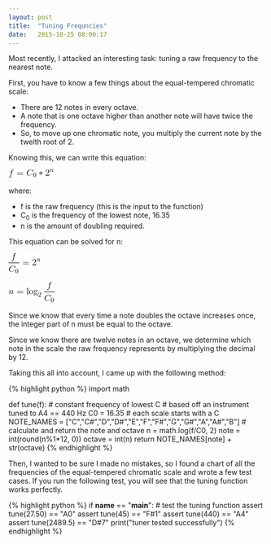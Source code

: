 ```yaml
---
layout: post
title:  "Tuning Frequncies"
date:   2015-10-25 08:00:17
---
```


Most recently, I attacked an interesting task: tuning a raw frequency to the nearest note.

First, you have to know a few things about the equal-tempered chromatic scale:

- There are 12 notes in every octave.
- A note that is one octave higher than another note will have twice the frequency.
- So, to move up one chromatic note, you multiply the current note by the twelth root of 2.

Knowing this, we can write this equation:

![](/images/tuner-0.png)

where:

- f is the raw frequency (this is the input to the function)
- C<sub>0</sub> is the frequency of the lowest note, 16.35
- n is the amount of doubling required.

This equation can be solved for n:

![](/images/tuner-1.png)

![](/images/tuner-2.png)

Since we know that every time a note doubles the octave increases once,
the integer part of n must be equal to the octave.

Since we know there are twelve notes in an octave, we determine which note in
the scale the raw frequency represents by multiplying the decimal by 12.

Taking this all into account, I came up with the following method:

{% highlight python %}
import math

def tune(f):
    # constant frequency of lowest C
    # based off an instrument tuned to A4 == 440 Hz
    C0 = 16.35
    # each scale starts with a C
    NOTE_NAMES = ["C","C#","D","D#","E","F","F#","G","G#","A","A#","B"]
    # calculate and return the note and octave
    n = math.log(f/C0, 2)
    note = int(round(n%1*12, 0))
    octave = int(n)
    return NOTE_NAMES[note] + str(octave)
{% endhighlight %}

Then, I wanted to be sure I made no mistakes, so I found a chart of all the frequencies
of the equal-tempered chromatic scale and wrote a few test cases. If you run the following
test, you will see that the tuning function works perfectly.

{% highlight python %}
if __name__ == "__main__":
    # test the tuning function
    assert tune(27.50) == "A0"
    assert tune(45) == "F#1"
    assert tune(440) == "A4"
    assert tune(2489.5) == "D#7"
    print("tuner tested successfully")
{% endhighlight %}
